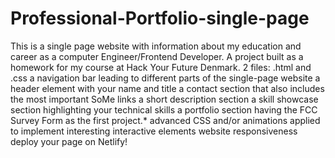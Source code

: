# Professional-Portfolio-single-page
This is a single page website with information about my education and career as a computer Engineer/Frontend Developer. A project built as a homework for my course at Hack Your Future Denmark.
 2 files: .html and .css
 a navigation bar leading to different parts of the single-page website
 a header element with your name and title
 a contact section that also includes the most important SoMe links
 a short description section
 a skill showcase section highlighting your technical skills
 a portfolio section having the FCC Survey Form as the first project.*
 advanced CSS and/or animations applied to implement interesting interactive elements
 website responsiveness
 deploy your page on Netlify!
